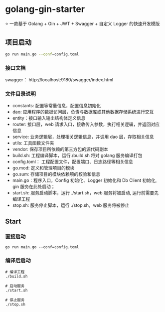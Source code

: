 # golang-gin-starter

⭐ 一款基于 Golang + Gin + JWT + Swagger + 自定义 Logger 的快速开发模版

## 项目启动

```bash
go run main.go --conf=config.toml
```

### 接口文档

swagger：
http://localhost:9180/swagger/index.html

### 文件目录说明

- constants: 配置等常量信息，配置信息初始化
- dao: 应用程序的数据访问层，负责与数据库或其他数据存储系统进行交互
- entity：接口输入输出结构体定义信息
- router: 接口层，web 请求入口，接收传入参数，执行相关逻辑，并返回对应信息
- service: 业务逻辑层，处理相关逻辑信息，并调用 dao 层，存取相关信息
- utils: 工具函数文件夹
- vendor: 保存项目所依赖的第三方包的源代码副本
- build.sh: 工程编译脚本，运行./build.sh 将对 golang 服务编译打包
- config.toml： 工程配置文件，配置端口、日志路径等相关信息
- go.mod: 定义和管理项目的模块
- go.sum: 存储项目的模块依赖项的校验和信息
- main.go：程序入口，Config 初始化、Logger 初始化和 Db Client 初始化, gin 服务在此处启动；
- start.sh: 服务启动脚本，运行 ./start.sh，web 服务将被启动, 运行前需要先编译工程
- stop.sh: 服务停止脚本，运行 ./stop.sh，web 服务将被停止

## Start

### 直接启动

```
go run main.go --conf=config.toml
```

### 编译后启动

```
# 编译工程
./build.sh

# 启动服务
./start.sh

# 停止服务
./stop.sh
```
